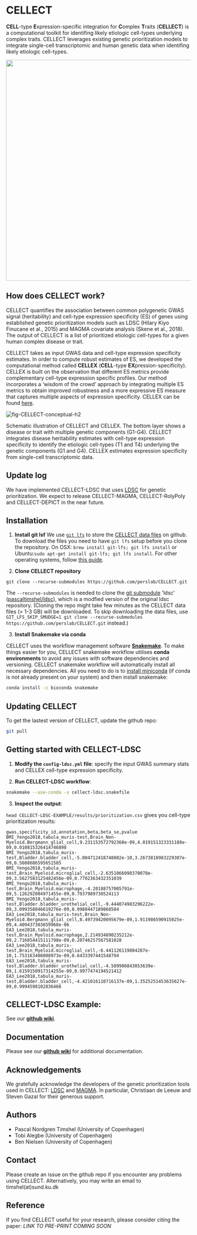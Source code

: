 # CELLECT

**CELL**-type **E**xpression-specific integration for **C**omplex **T**raits (**CELLECT**) is a computational toolkit for  identifing likely etiologic cell-types underlying complex traits. CELLECT leverages existing genetic prioritization models to integrate single-cell transcriptomic and human genetic data when identifing likely etiologic cell-types. 

<!---
![fig-integration](https://user-images.githubusercontent.com/5487016/62281981-0cb33d00-b44f-11e9-8c0b-24aaa2b7d286.png)
--->

<p align="center">
    <img src="https://user-images.githubusercontent.com/5487016/62281981-0cb33d00-b44f-11e9-8c0b-24aaa2b7d286.png" width="600"/>
</p>



## How does CELLECT work?

CELLECT quantifies the association between common polygenetic GWAS signal (heritability) and cell-type expression specificity (ES) of genes using established genetic prioritization models such as LDSC (Hilary Kiyo Finucane et al., 2015) and MAGMA covariate analysis (Skene et al., 2018). The output of CELLECT is a list of prioritized etiologic cell-types for a given human complex disease or trait.


CELLECT takes as input GWAS data and cell-type expression specificity estimates. In order to compute robust estimates of ES, we developed the computational method called **CELLEX** (**CELL**-type **EX**pression-specificity). CELLEX is built on the observation that different ES metrics provide complementary cell-type expression specific profiles. Our method incorporates a ‘wisdom of the crowd’ approach by integrating multiple ES metrics to obtain improved robustness and a more expressive ES measure that captures multiple aspects of expression specificity.  CELLEX can be found [here](https://github.com/perslab/CELLEX).

![fig-CELLECT-conceptual-h2](https://user-images.githubusercontent.com/5487016/62367093-e3ff7600-b528-11e9-8879-8f69005fbea5.png)

Schematic illustration of CELLECT and CELLEX. The bottom layer shows a disease or trait with multiple genetic components (G1-G4). CELLECT integrates disease heritability estimates with cell-type expression specificity to identify the etiologic cell-types (T1 and T4) underlying the genetic components (G1 and G4). CELLEX estimates expression specificity from single-cell transcriptomic data.

## Update log

We have implemented CELLECT-LDSC that uses [LDSC](https://github.com/bulik/ldsc) for genetic prioritization. We expect to release CELLECT-MAGMA, CELLECT-RolyPoly and CELLECT-DEPICT in the near future.

## Installation

1. **Install git lsf**
We use [`git lfs`](https://git-lfs.github.com/) to store the [CELLECT data files](https://github.com/perslab/CELLECT/data) on github. To download the files you need to have `git lfs` setup before you clone the repository.
On OSX: `brew install git-lfs; git lfs install` or Ubuntu:`sudo apt-get install git-lfs; git lfs install`. For other operating systems, follow [this guide](https://github.com/git-lfs/git-lfs/wiki/Installation).

2. **Clone CELLECT repository**
```
git clone --recurse-submodules https://github.com/perslab/CELLECT.git
```
The `--recurse-submodules` is needed to clone the [git submodule](https://git-scm.com/book/en/v2/Git-Tools-Submodules) 'ldsc' ([pascaltimshel/ldsc](https://github.com/pascaltimshel/ldsc)), which is a modfied version of the original ldsc repository.
(Cloning the repo might take few minutes as the CELLECT data files (> 1-3 GB) will be downloaded. To skip downloading the data files, use `GIT_LFS_SKIP_SMUDGE=1 git clone --recurse-submodules https://github.com/perslab/CELLECT.git` instead.)

3. **Install Snakemake via conda**

CELLECT uses the workflow management software [**Snakemake**](https://snakemake.readthedocs.io/en/stable/). To make things easier for you, CELLECT snakemake workflow utilises **conda environments** to avoid any issues with software dependencies and versioning. CELLECT snakemake workflow will automatically install all necessary dependencies. All you need to do is to [install miniconda](https://conda.io/projects/conda/en/latest/user-guide/install/index.html) (if conda is not already present on your system) and then install snakemake:
   
```bash
conda install -c bioconda snakemake
```

## Updating CELLECT

To get the lastest version of CELLECT, update the github repo:

```bash
git pull
```

## Getting started with CELLECT-LDSC


1. **Modify the `config-ldsc.yml` file**: specify the input GWAS summary stats and CELLEX cell-type expression specificity.

2. **Run CELLECT-LDSC workflow**:

```bash
snakemake --use-conda -s cellect-ldsc.snakefile
```

3. **Inspect the output**:

```head CELLECT-LDSC-EXAMPLE/results/prioritization.csv```
gives you cell-type prioritization results:
```
gwas,specificity_id,annotation,beta,beta_se,pvalue
BMI_Yengo2018,tabula_muris-test,Brain_Non-Myeloid.Bergmann_glial_cell,9.231153572792368e-09,4.019151323331188e-09,0.010815326414746898
BMI_Yengo2018,tabula_muris-test,Bladder.bladder_cell,-5.004712418748802e-10,3.2673818983229307e-09,0.5608686595651585
BMI_Yengo2018,tabula_muris-test,Brain_Myeloid.microglial_cell,-2.6351066098370078e-09,3.5627583125482456e-09,0.7702363432351039
BMI_Yengo2018,tabula_muris-test,Brain_Myeloid.macrophage,-4.20188757005791e-09,5.126292004971455e-09,0.7937989730524113
BMI_Yengo2018,tabula_muris-test,Bladder.bladder_urothelial_cell,-9.444074983296222e-09,3.099358846619276e-09,0.9988447189868584
EA3_Lee2018,tabula_muris-test,Brain_Non-Myeloid.Bergmann_glial_cell,8.49739420095679e-09,1.911986590915025e-09,4.409437303659968e-06
EA3_Lee2018,tabula_muris-test,Brain_Myeloid.macrophage,2.214934890235212e-09,2.716854415111798e-09,0.20746257567581028
EA3_Lee2018,tabula_muris-test,Brain_Myeloid.microglial_cell,-6.441126119804287e-10,1.753163408008973e-09,0.6433397441548794
EA3_Lee2018,tabula_muris-test,Bladder.bladder_urothelial_cell,-4.589906843053639e-09,1.6159150917314255e-09,0.9977474194521412
EA3_Lee2018,tabula_muris-test,Bladder.bladder_cell,-4.421016110716137e-09,1.3525251453635627e-09,0.9994598102836466
```

## CELLECT-LDSC Example: 

See our [**github wiki**](https://github.com/perslab/CELLECT/wiki).

## Documentation

Please see our [**github wiki**](https://github.com/perslab/CELLECT/wiki) for additional documentation.

## Acknowledgements

We gratefully acknowledge the developers of the genetic prioritization tools used in  CELLECT: [LDSC](https://github.com/bulik/ldsc) and [MAGMA](http://ctglab.nl/software/magma). In particular, Christiaan de Leeuw and Steven Gazal for their generous support. 


## Authors

- Pascal Nordgren Timshel (University of Copenhagen)
- Tobi Alegbe (University of Copenhagen)
- Ben Nielsen (University of Copenhagen)

## Contact

Please create an issue on the github repo if you encounter any problems using CELLECT. 
Alternatively, you may write an email to timshel(at)sund.ku.dk

## Reference
If you find CELLECT useful for your research, please consider citing the paper:
*LINK TO PRE-PRINT COMING SOON*
